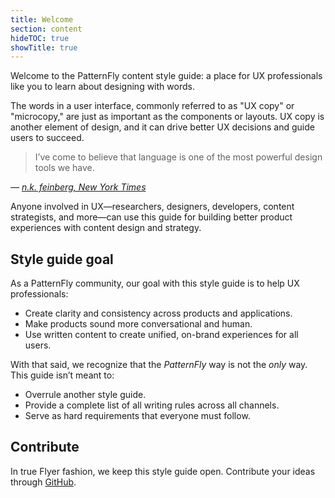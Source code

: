 ```yaml
---
title: Welcome
section: content
hideTOC: true
showTitle: true
---
```


Welcome to the PatternFly content style guide: a place for UX professionals like you to learn about designing with words.

The words in a user interface, commonly referred to as "UX copy" or "microcopy," are just as important as the components or layouts. UX copy is another element of design, and it can drive better UX decisions and guide users to succeed.

> I’ve come to believe that language is one of the most powerful design tools we have.

*— [n.k. feinberg, New York Times](https://open.nytimes.com/to-design-better-products-consider-the-language-f17b923f8bae)*

Anyone involved in UX—researchers, designers, developers, content strategists, and more—can use this guide for building better product experiences with content design and strategy.

## Style guide goal
As a PatternFly community, our goal with this style guide is to help UX professionals:
- Create clarity and consistency across products and applications.
- Make products sound more conversational and human.
- Use written content to create unified, on-brand experiences for all users.

With that said, we recognize that the *PatternFly* way is not the *only* way. This guide isn’t meant to:
- Overrule another style guide.
- Provide a complete list of all writing rules across all channels.
- Serve as hard requirements that everyone must follow.

## Contribute
In true Flyer fashion, we keep this style guide open. Contribute your ideas through [GitHub](https://github.com/patternfly/patternfly-org/pulls).